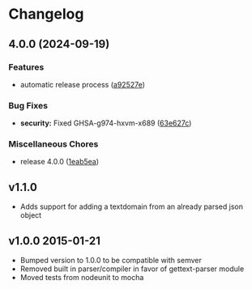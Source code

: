 # Changelog

## 4.0.0 (2024-09-19)


### Features

* automatic release process ([a92527e](https://github.com/postalsys/gettext/commit/a92527ea13646b884212383708ecc685de7d1d42))


### Bug Fixes

* **security:** Fixed GHSA-g974-hxvm-x689 ([63e627c](https://github.com/postalsys/gettext/commit/63e627cece1592d03abadf36044c957b801c7315))


### Miscellaneous Chores

* release 4.0.0 ([1eab5ea](https://github.com/postalsys/gettext/commit/1eab5ea44631f063450018d246e0c54f3f505299))

## v1.1.0

  * Adds support for adding a textdomain from an already parsed json object

## v1.0.0 2015-01-21

  * Bumped version to 1.0.0 to be compatible with semver
  * Removed built in parser/compiler in favor of gettext-parser module
  * Moved tests from nodeunit to mocha
